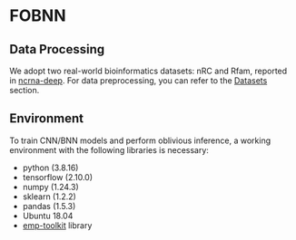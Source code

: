 # FOBNN

## Data Processing
We adopt two real-world bioinformatics datasets: nRC and Rfam, reported in [ncrna-deep](https://github.com/bioinformatics-sannio/ncrna-deep.git). For data preprocessing, you can refer to the [Datasets](https://github.com/bioinformatics-sannio/ncrna-deep/tree/master?tab=readme-ov-file#datasets) section.

## Environment
To train CNN/BNN models and perform oblivious inference, a working environment with the following libraries is necessary:
- python (3.8.16)
- tensorflow (2.10.0)
- numpy (1.24.3)
- sklearn (1.2.2)
- pandas (1.5.3)
- Ubuntu 18.04
- [emp-toolkit](https://github.com/emp-toolkit) library



